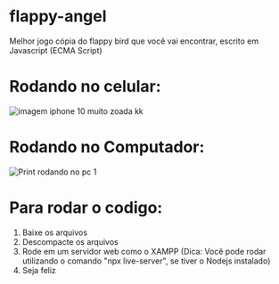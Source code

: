 # flappy-angel
Melhor jogo cópia do flappy bird que você vai encontrar, escrito em Javascript (ECMA Script) 


# Rodando no celular:
![imagem iphone 10 muito zoada kk](https://user-images.githubusercontent.com/30128774/72728791-ec964800-3b6c-11ea-9a15-42bedc9e5350.jpg)


# Rodando no Computador:
![Print rodando no pc 1 ](https://user-images.githubusercontent.com/30128774/72728789-ec964800-3b6c-11ea-90a7-754f17a0fcf6.png)


# Para rodar o codigo:
1. Baixe os arquivos
2. Descompacte os arquivos
3. Rode em um servidor web como o XAMPP 
 (Dica: Você pode rodar utilizando o comando "npx live-server", se tiver o Nodejs instalado) 
 4. Seja feliz
